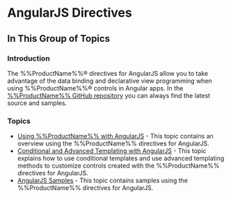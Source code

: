 ﻿<!--
|metadata|
{
    "fileName": "angularjs-directives",
    "controlName": [],
    "tags": []
}
|metadata|
-->

# AngularJS Directives
## In This Group of Topics

### Introduction

The %%ProductName%%® directives for AngularJS allow you to take advantage of the data binding and declarative view programming when using %%ProductName%%® controls in Angular apps. In the [%%ProductName%% GitHub repository](https://github.com/IgniteUI/igniteui-angularjs) you can always find the latest source and samples.

### Topics

-   [Using %%ProductName%% with AngularJS](Using-Ignite-UI-with-AngularJS.html) - This topic contains an overview using the %%ProductName%% directives for AngularJS.
-   [Conditional and Advanced Templating with AngularJS](Conditional-and-Advanced-Templating-with-AngularJS.html) - This topic explains how to use conditional templates and use advanced templating methods to customize controls created with the %%ProductName%% directives for AngularJS.
-   [AngularJS Samples](angularjs-samples.html) - This topic contains samples using the %%ProductName%% directives for AngularJS.